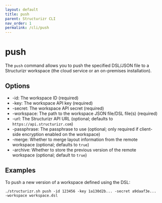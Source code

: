 ```yaml
---
layout: default
title: push
parent: Structurizr CLI
nav_order: 1
permalink: /cli/push
---
```


# push

The ```push``` command allows you to push the specified DSL/JSON file to a Structurizr workspace (the cloud service or an on-premises installation).

## Options

- -id: The workspace ID (required)
- -key: The workspace API key (required)
- -secret: The workspace API secret (required)
- -workspace: The path to the workspace JSON file/DSL file(s) (required)
- -url: The Structurizr API URL (optional; defaults to ```https://api.structurizr.com```)
- -passphrase: The passphrase to use (optional; only required if client-side encryption enabled on the workspace)
- -merge: Whether to merge layout information from the remote workspace (optional; defaults to `true`)
- -archive: Whether to store the previous version of the remote workspace (optional; default to `true`)

## Examples

To push a new version of a workspace defined using the DSL:

```
./structurizr.sh push -id 123456 -key 1a130d2b... -secret a9daaf3e... -workspace workspace.dsl
```
